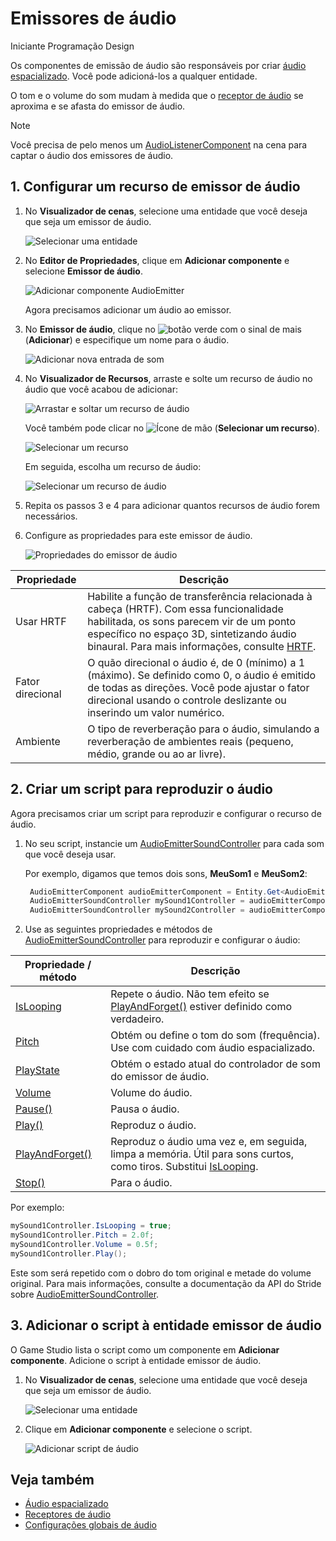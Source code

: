 # Emissores de áudio

<span class="badge text-bg-primary">Iniciante</span>
<span class="badge text-bg-success">Programação</span>
<x id="1"/>Design<x id="2"/><span class="badge text-bg-success"></span>

Os componentes de emissão de áudio são responsáveis por criar [áudio espacializado](xref:Stride.Audio.AudioEmitter).[](spatialized-audio.md) Você pode adicioná-los a qualquer entidade.

O tom e o volume do som mudam à medida que o [receptor de áudio](audio-listeners.md) se aproxima e se afasta do emissor de áudio.

> [!Note]
> Você precisa de pelo menos um [AudioListenerComponent](xref:Stride.Audio.AudioListener) na cena para captar o áudio dos emissores de áudio.

## 1. Configurar um recurso de emissor de áudio

1. No **Visualizador de cenas**, selecione uma entidade que você deseja que seja um emissor de áudio.

   ![Selecionar uma entidade](media/audio-add-audiolistener-component-select-entity.png)

2. No **Editor de Propriedades**, clique em **Adicionar componente** e selecione **Emissor de áudio**.

   ![Adicionar componente AudioEmitter](media/audio-add-audioemitter-component-select-entity.png)

   Agora precisamos adicionar um áudio ao emissor.

3. No **Emissor de áudio**, clique no ![botão verde](~/manual/game-studio/media/green-plus-icon.png) com o sinal de mais (**Adicionar**) e especifique um nome para o áudio.

   ![Adicionar nova entrada de som](media/audio-play-audioemitter-component-add-new-entry.png)

4. No **Visualizador de Recursos**, arraste e solte um recurso de áudio no áudio que você acabou de adicionar:

   ![Arrastar e soltar um recurso de áudio](media/audio-play-drag-and-drop-audio-asset.gif)

   Você também pode clicar no ![Ícone de mão](~/manual/game-studio/media/hand-icon.png) (**Selecionar um recurso**).

   ![Selecionar um recurso](media/audio-play-audioemitter-component-pick-an-asset.png)

   Em seguida, escolha um recurso de áudio:

   ![Selecionar um recurso de áudio](media/audio-play-audioemitter-component-add-select-audio-asset.png)

5. Repita os passos 3 e 4 para adicionar quantos recursos de áudio forem necessários.

6. Configure as propriedades para este emissor de áudio.

   ![Propriedades do emissor de áudio](media/audio-emitter-properties.png)

| Propriedade | Descrição |
|--------------------|-------------
| Usar HRTF | Habilite a função de transferência relacionada à cabeça (HRTF). Com essa funcionalidade habilitada, os sons parecem vir de um ponto específico no espaço 3D, sintetizando áudio binaural. Para mais informações, consulte [HRTF](hrtf.md). |
| Fator direcional | O quão direcional o áudio é, de 0 (mínimo) a 1 (máximo). Se definido como 0, o áudio é emitido de todas as direções. Você pode ajustar o fator direcional usando o controle deslizante ou inserindo um valor numérico. |
| Ambiente | O tipo de reverberação para o áudio, simulando a reverberação de ambientes reais (pequeno, médio, grande ou ao ar livre). |

## 2. Criar um script para reproduzir o áudio

Agora precisamos criar um script para reproduzir e configurar o recurso de áudio.

1. No seu script, instancie um [AudioEmitterSoundController](xref:Stride.Audio.AudioEmitterSoundController) para cada som que você deseja usar.

   Por exemplo, digamos que temos dois sons, **MeuSom1** e **MeuSom2**:

   ```cs
   	AudioEmitterComponent audioEmitterComponent = Entity.Get<AudioEmitterComponent>();
   	AudioEmitterSoundController mySound1Controller = audioEmitterComponent["MeuSom1"];
   	AudioEmitterSoundController mySound2Controller = audioEmitterComponent["MeuSom2"];
   ```

2. Use as seguintes propriedades e métodos de [AudioEmitterSoundController](xref:Stride.Audio.AudioEmitterSoundController) para reproduzir e configurar o áudio:

| Propriedade / método | Descrição |
|-------    |-------|
| [IsLooping](xref:Stride.Audio.AudioEmitterSoundController.IsLooping) | Repete o áudio. Não tem efeito se [PlayAndForget()](xref:Stride.Audio.AudioEmitterSoundController.PlayAndForget) estiver definido como verdadeiro. |
| [Pitch](xref:Stride.Audio.AudioEmitterSoundController.Pitch) | Obtém ou define o tom do som (frequência). Use com cuidado com áudio espacializado. |
| [PlayState](xref:Stride.Audio.AudioEmitterSoundController.PlayState) | Obtém o estado atual do controlador de som do emissor de áudio. |
| [Volume](xref:Stride.Audio.AudioEmitterSoundController.Volume) | Volume do áudio. |
| [Pause()](xref:Stride.Audio.AudioEmitterSoundController.Pause) | Pausa o áudio. |
| [Play()](xref:Stride.Audio.AudioEmitterSoundController.Play) | Reproduz o áudio. |
| [PlayAndForget()](xref:Stride.Audio.AudioEmitterSoundController.PlayAndForget) | Reproduz o áudio uma vez e, em seguida, limpa a memória. Útil para sons curtos, como tiros. Substitui [IsLooping](xref:Stride.Audio.AudioEmitterSoundController.IsLooping). |
| [Stop()](xref:Stride.Audio.AudioEmitterSoundController.Stop) | Para o áudio. |

Por exemplo:

```cs
mySound1Controller.IsLooping = true;
mySound1Controller.Pitch = 2.0f;
mySound1Controller.Volume = 0.5f;
mySound1Controller.Play();
```

Este som será repetido com o dobro do tom original e metade do volume original. Para mais informações, consulte a documentação da API do Stride sobre [AudioEmitterSoundController](xref:Stride.Audio.AudioEmitterSoundController).

## 3. Adicionar o script à entidade emissor de áudio

O Game Studio lista o script como um componente em **Adicionar componente**. Adicione o script à entidade emissor de áudio.

1. No **Visualizador de cenas**, selecione uma entidade que você deseja que seja um emissor de áudio.

   ![Selecionar uma entidade](media/audio-add-audiolistener-component-select-entity.png)

2. Clique em **Adicionar componente** e selecione o script.

   ![Adicionar script de áudio](media/add-sound-script.png)

## Veja também
* [Áudio espacializado](spatialized-audio.md)
* [Receptores de áudio](audio-listeners.md)
* [Configurações globais de áudio](global-audio-settings.md)